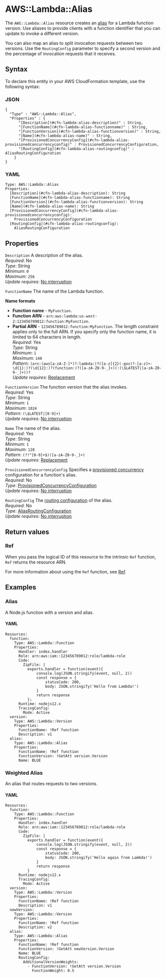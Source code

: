 # AWS::Lambda::Alias<a name="aws-resource-lambda-alias"></a>

The `AWS::Lambda::Alias` resource creates an [alias](https://docs.aws.amazon.com/lambda/latest/dg/configuration-aliases.html) for a Lambda function version\. Use aliases to provide clients with a function identifier that you can update to invoke a different version\.

You can also map an alias to split invocation requests between two versions\. Use the `RoutingConfig` parameter to specify a second version and the percentage of invocation requests that it receives\.

## Syntax<a name="aws-resource-lambda-alias-syntax"></a>

To declare this entity in your AWS CloudFormation template, use the following syntax:

### JSON<a name="aws-resource-lambda-alias-syntax.json"></a>

```
{
  "Type" : "AWS::Lambda::Alias",
  "Properties" : {
      "[Description](#cfn-lambda-alias-description)" : String,
      "[FunctionName](#cfn-lambda-alias-functionname)" : String,
      "[FunctionVersion](#cfn-lambda-alias-functionversion)" : String,
      "[Name](#cfn-lambda-alias-name)" : String,
      "[ProvisionedConcurrencyConfig](#cfn-lambda-alias-provisionedconcurrencyconfig)" : ProvisionedConcurrencyConfiguration,
      "[RoutingConfig](#cfn-lambda-alias-routingconfig)" : AliasRoutingConfiguration
    }
}
```

### YAML<a name="aws-resource-lambda-alias-syntax.yaml"></a>

```
Type: AWS::Lambda::Alias
Properties:
  [Description](#cfn-lambda-alias-description): String
  [FunctionName](#cfn-lambda-alias-functionname): String
  [FunctionVersion](#cfn-lambda-alias-functionversion): String
  [Name](#cfn-lambda-alias-name): String
  [ProvisionedConcurrencyConfig](#cfn-lambda-alias-provisionedconcurrencyconfig):
    ProvisionedConcurrencyConfiguration
  [RoutingConfig](#cfn-lambda-alias-routingconfig):
    AliasRoutingConfiguration
```

## Properties<a name="aws-resource-lambda-alias-properties"></a>

`Description` <a name="cfn-lambda-alias-description"></a>
A description of the alias\.  
_Required_: No  
_Type_: String  
_Minimum_: `0`  
_Maximum_: `256`  
_Update requires_: [No interruption](https://docs.aws.amazon.com/AWSCloudFormation/latest/UserGuide/using-cfn-updating-stacks-update-behaviors.html#update-no-interrupt)

`FunctionName` <a name="cfn-lambda-alias-functionname"></a>
The name of the Lambda function\.

**Name formats**

- **Function name** \- `MyFunction`\.
- **Function ARN** \- `arn:aws:lambda:us-west-2:123456789012:function:MyFunction`\.
- **Partial ARN** \- `123456789012:function:MyFunction`\.
  The length constraint applies only to the full ARN\. If you specify only the function name, it is limited to 64 characters in length\.  
  _Required_: Yes  
  _Type_: String  
  _Minimum_: `1`  
  _Maximum_: `140`  
  _Pattern_: `(arn:(aws[a-zA-Z-]*)?:lambda:)?([a-z]{2}(-gov)?-[a-z]+-\d{1}:)?(\d{12}:)?(function:)?([a-zA-Z0-9-_]+)(:(\$LATEST|[a-zA-Z0-9-_]+))?`  
  _Update requires_: [Replacement](https://docs.aws.amazon.com/AWSCloudFormation/latest/UserGuide/using-cfn-updating-stacks-update-behaviors.html#update-replacement)

`FunctionVersion` <a name="cfn-lambda-alias-functionversion"></a>
The function version that the alias invokes\.  
_Required_: Yes  
_Type_: String  
_Minimum_: `1`  
_Maximum_: `1024`  
_Pattern_: `(\$LATEST|[0-9]+)`  
_Update requires_: [No interruption](https://docs.aws.amazon.com/AWSCloudFormation/latest/UserGuide/using-cfn-updating-stacks-update-behaviors.html#update-no-interrupt)

`Name` <a name="cfn-lambda-alias-name"></a>
The name of the alias\.  
_Required_: Yes  
_Type_: String  
_Minimum_: `1`  
_Maximum_: `128`  
_Pattern_: `(?!^[0-9]+$)([a-zA-Z0-9-_]+)`  
_Update requires_: [Replacement](https://docs.aws.amazon.com/AWSCloudFormation/latest/UserGuide/using-cfn-updating-stacks-update-behaviors.html#update-replacement)

`ProvisionedConcurrencyConfig` <a name="cfn-lambda-alias-provisionedconcurrencyconfig"></a>
Specifies a [provisioned concurrency](https://docs.aws.amazon.com/lambda/latest/dg/configuration-concurrency.html) configuration for a function's alias\.  
_Required_: No  
_Type_: [ProvisionedConcurrencyConfiguration](aws-properties-lambda-alias-provisionedconcurrencyconfiguration.md)  
_Update requires_: [No interruption](https://docs.aws.amazon.com/AWSCloudFormation/latest/UserGuide/using-cfn-updating-stacks-update-behaviors.html#update-no-interrupt)

`RoutingConfig` <a name="cfn-lambda-alias-routingconfig"></a>
The [routing configuration](https://docs.aws.amazon.com/lambda/latest/dg/lambda-traffic-shifting-using-aliases.html) of the alias\.  
_Required_: No  
_Type_: [AliasRoutingConfiguration](aws-properties-lambda-alias-aliasroutingconfiguration.md)  
_Update requires_: [No interruption](https://docs.aws.amazon.com/AWSCloudFormation/latest/UserGuide/using-cfn-updating-stacks-update-behaviors.html#update-no-interrupt)

## Return values<a name="aws-resource-lambda-alias-return-values"></a>

### Ref<a name="aws-resource-lambda-alias-return-values-ref"></a>

When you pass the logical ID of this resource to the intrinsic `Ref` function, `Ref` returns the resource ARN\.

For more information about using the `Ref` function, see [Ref](https://docs.aws.amazon.com/AWSCloudFormation/latest/UserGuide/intrinsic-function-reference-ref.html)\.

## Examples<a name="aws-resource-lambda-alias--examples"></a>

### Alias<a name="aws-resource-lambda-alias--examples--Alias"></a>

A Node\.js function with a version and alias\.

#### YAML<a name="aws-resource-lambda-alias--examples--Alias--yaml"></a>

```
Resources:
  function:
    Type: AWS::Lambda::Function
    Properties:
      Handler: index.handler
      Role: arn:aws:iam::123456789012:role/lambda-role
      Code:
        ZipFile: |
          exports.handler = function(event){
              console.log(JSON.stringify(event, null, 2))
              const response = {
                  statusCode: 200,
                  body: JSON.stringify('Hello from Lambda!')
              }
              return response
          };
      Runtime: nodejs12.x
      TracingConfig:
        Mode: Active
  version:
    Type: AWS::Lambda::Version
    Properties:
      FunctionName: !Ref function
      Description: v1
  alias:
    Type: AWS::Lambda::Alias
    Properties:
      FunctionName: !Ref function
      FunctionVersion: !GetAtt version.Version
      Name: BLUE
```

### Weighted Alias<a name="aws-resource-lambda-alias--examples--Weighted_Alias"></a>

An alias that routes requests to two versions\.

#### YAML<a name="aws-resource-lambda-alias--examples--Weighted_Alias--yaml"></a>

```
Resources:
  function:
    Type: AWS::Lambda::Function
    Properties:
      Handler: index.handler
      Role: arn:aws:iam::123456789012:role/lambda-role
      Code:
        ZipFile: |
          exports.handler = function(event){
              console.log(JSON.stringify(event, null, 2))
              const response = {
                  statusCode: 200,
                  body: JSON.stringify('Hello again from Lambda!')
              }
              return response
          }
      Runtime: nodejs12.x
      TracingConfig:
        Mode: Active
  version:
    Type: AWS::Lambda::Version
    Properties:
      FunctionName: !Ref function
      Description: v1
  newVersion:
    Type: AWS::Lambda::Version
    Properties:
      FunctionName: !Ref function
      Description: v2
  alias:
    Type: AWS::Lambda::Alias
    Properties:
      FunctionName: !Ref function
      FunctionVersion: !GetAtt newVersion.Version
      Name: BLUE
      RoutingConfig:
        AdditionalVersionWeights:
          - FunctionVersion: !GetAtt version.Version
            FunctionWeight: 0.5
```
